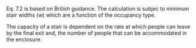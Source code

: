 Eq. 7.2 is based on British guidance. The calculation
is subjec to minimum stair widths (w) which are a function
of the occupancy type.

The capacity of a stair is dependent on the rate at which people
can leave by the final exit and, the number of people that can be
accommodated in the enclosure.